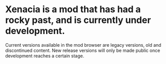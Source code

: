 # Xenacia is a mod that has had a rocky past, and is currently under development.
Current versions available in the mod browser are legacy versions, old and discontinued content.
New release versions will only be made public once development reaches a certain stage.
